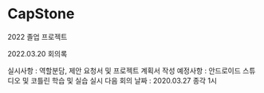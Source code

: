 # CapStone
2022 졸업 프로젝트 

2022.03.20 회의록 

  실시사항 : 역할분담, 제안 요청서 및 프로젝트 계획서 작성 
  예정사항 : 안드로이드 스튜디오 및 코틀린 학습 및 실습 실시 
  다음 회의 날짜 : 2020.03.27 종각 1시 
